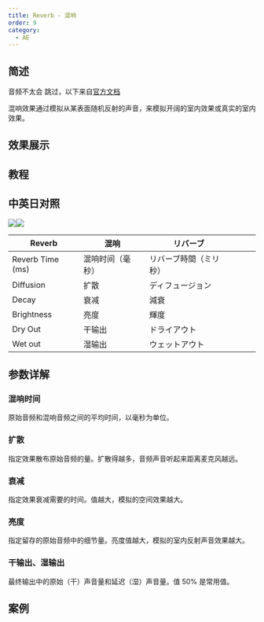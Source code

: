 ```yaml
---
title: Reverb - 混响
order: 9
category:
  - AE
---
```


## 简述

音频不太会 跳过，以下来自[官方文档](https://helpx.adobe.com/cn/after-effects/using/audio-effects.html)

混响效果通过模拟从某表面随机反射的声音，来模拟开阔的室内效果或真实的室内效果。

## 效果展示

## 教程

## 中英日对照

![](https://mir.yuelili.com/wp-content/uploads/user/AE/effects/AE-Effects-Audio-Reverb.png)![](https://mir.yuelili.com/wp-content/uploads/user/AE/effects/AE-Effects-Audio-Reverb_cn.png)

| Reverb           | 混响             | リバーブ               |     |     |     |
| ---------------- | ---------------- | ---------------------- | --- | --- | --- |
| Reverb Time (ms) | 混响时间（毫秒） | リバーブ時間（ミリ秒） |     |     |     |
| Diffusion        | 扩散             | ディフュージョン       |     |     |     |
| Decay            | 衰减             | 減衰                   |     |     |     |
| Brightness       | 亮度             | 輝度                   |     |     |     |
| Dry Out          | 干输出           | ドライアウト           |     |     |     |
| Wet out          | 湿输出           | ウェットアウト         |     |     |     |

## 参数详解

### 混响时间

原始音频和混响音频之间的平均时间，以毫秒为单位。

### 扩散

指定效果散布原始音频的量。扩散得越多，音频声音听起来距离麦克风越远。

### 衰减

指定效果衰减需要的时间。值越大，模拟的空间效果越大。

### 亮度

指定留存的原始音频中的细节量。亮度值越大，模拟的室内反射声音效果越大。

### 干输出、湿输出

最终输出中的原始（干）声音量和延迟（湿）声音量。值 50% 是常用值。

## 案例
